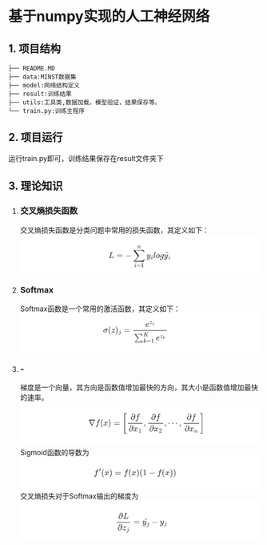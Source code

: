 <h1>基于numpy实现的人工神经网络</h1>

## 1. 项目结构
    ├── README.MD
    ├── data:MINST数据集
    ├── model:网络结构定义
    ├── result:训练结果
    ├── utils:工具类,数据加载，模型验证，结果保存等。
    └── train.py:训练主程序

## 2. 项目运行

运行train.py即可，训练结果保存在result文件夹下

## 3. 理论知识

1. ### 交叉熵损失函数

   交叉熵损失函数是分类问题中常用的损失函数，其定义如下：
   <img src="images/CrossEntropyLoss.png">

2. ### Softmax

   Softmax函数是一个常用的激活函数，其定义如下：
   <img src="images/Softmax.png">
3. ### -

   梯度是一个向量，其方向是函数值增加最快的方向，其大小是函数值增加最快的速率。
   <img src="images/gradient.png">
   Sigmoid函数的导数为
   <img src="images/grad_sigmoid.png">
   交叉熵损失对于Softmax输出的梯度为
   <img src="images/grad_loss.png">

  